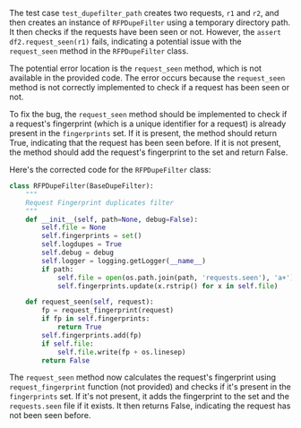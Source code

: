 The test case `test_dupefilter_path` creates two requests, `r1` and `r2`, and then creates an instance of `RFPDupeFilter` using a temporary directory path. It then checks if the requests have been seen or not. However, the `assert df2.request_seen(r1)` fails, indicating a potential issue with the `request_seen` method in the `RFPDupeFilter` class.

The potential error location is the `request_seen` method, which is not available in the provided code. The error occurs because the `request_seen` method is not correctly implemented to check if a request has been seen or not.

To fix the bug, the `request_seen` method should be implemented to check if a request's fingerprint (which is a unique identifier for a request) is already present in the `fingerprints` set. If it is present, the method should return True, indicating that the request has been seen before. If it is not present, the method should add the request's fingerprint to the set and return False.

Here's the corrected code for the `RFPDupeFilter` class:

```python
class RFPDupeFilter(BaseDupeFilter):
    """
    Request Fingerprint duplicates filter
    """
    def __init__(self, path=None, debug=False):
        self.file = None
        self.fingerprints = set()
        self.logdupes = True
        self.debug = debug
        self.logger = logging.getLogger(__name__)
        if path:
            self.file = open(os.path.join(path, 'requests.seen'), 'a+')
            self.fingerprints.update(x.rstrip() for x in self.file)

    def request_seen(self, request):
        fp = request_fingerprint(request)
        if fp in self.fingerprints:
            return True
        self.fingerprints.add(fp)
        if self.file:
            self.file.write(fp + os.linesep)
        return False
```

The `request_seen` method now calculates the request's fingerprint using `request_fingerprint` function (not provided) and checks if it's present in the `fingerprints` set. If it's not present, it adds the fingerprint to the set and the `requests.seen` file if it exists. It then returns False, indicating the request has not been seen before.